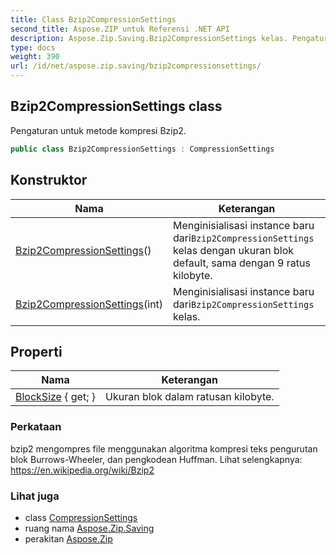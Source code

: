 ```yaml
---
title: Class Bzip2CompressionSettings
second_title: Aspose.ZIP untuk Referensi .NET API
description: Aspose.Zip.Saving.Bzip2CompressionSettings kelas. Pengaturan untuk metode kompresi Bzip2.
type: docs
weight: 390
url: /id/net/aspose.zip.saving/bzip2compressionsettings/
---
```

## Bzip2CompressionSettings class

Pengaturan untuk metode kompresi Bzip2.

```csharp
public class Bzip2CompressionSettings : CompressionSettings
```

## Konstruktor

| Nama | Keterangan |
| --- | --- |
| [Bzip2CompressionSettings](bzip2compressionsettings/#constructor)() | Menginisialisasi instance baru dari`Bzip2CompressionSettings` kelas dengan ukuran blok default, sama dengan 9 ratus kilobyte. |
| [Bzip2CompressionSettings](bzip2compressionsettings/#constructor_1)(int) | Menginisialisasi instance baru dari`Bzip2CompressionSettings` kelas. |

## Properti

| Nama | Keterangan |
| --- | --- |
| [BlockSize](../../aspose.zip.saving/bzip2compressionsettings/blocksize/) { get; } | Ukuran blok dalam ratusan kilobyte. |

### Perkataan

bzip2 mengompres file menggunakan algoritma kompresi teks pengurutan blok Burrows-Wheeler, dan pengkodean Huffman. Lihat selengkapnya: https://en.wikipedia.org/wiki/Bzip2

### Lihat juga

* class [CompressionSettings](../compressionsettings/)
* ruang nama [Aspose.Zip.Saving](../../aspose.zip.saving/)
* perakitan [Aspose.Zip](../../)


